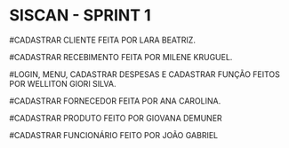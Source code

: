 # SISCAN - SPRINT 1

#CADASTRAR CLIENTE FEITA POR LARA BEATRIZ.

#CADASTRAR RECEBIMENTO FEITA POR MILENE KRUGUEL.

#LOGIN, MENU, CADASTRAR DESPESAS E CADASTRAR FUNÇÃO FEITOS POR WELLITON GIORI SILVA.

#CADASTRAR FORNECEDOR FEITA POR ANA CAROLINA. 

#CADASTRAR PRODUTO FEITO POR GIOVANA  DEMUNER

#CADASTRAR FUNCIONÁRIO FEITO POR JOÃO GABRIEL
